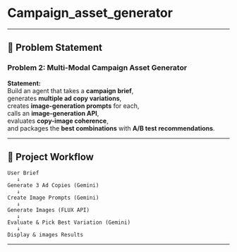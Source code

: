 # Campaign_asset_generator
------------------------------------------------------------------------

## 🧩 Problem Statement

### **Problem 2: Multi-Modal Campaign Asset Generator**

**Statement:**  
Build an agent that takes a **campaign brief**,  
generates **multiple ad copy variations**,  
creates **image-generation prompts** for each,  
calls an **image-generation API**,  
evaluates **copy-image coherence**,  
and packages the **best combinations** with **A/B test recommendations**.

------------------------------------------------------------------------

## 🧬 Project Workflow

    User Brief
       ↓
    Generate 3 Ad Copies (Gemini)
       ↓
    Create Image Prompts (Gemini)
       ↓
    Generate Images (FLUX API)
       ↓
    Evaluate & Pick Best Variation (Gemini)
       ↓
    Display & images Results

------------------------------------------------------------------------


